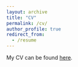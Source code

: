 ```yaml
---
layout: archive
title: "CV"
permalink: /cv/
author_profile: true
redirect_from:
  - /resume
---
```


My CV can be found [here](https://beatrizcepa26.github.io/files/CV_Beatriz_Cepa.pdf).
